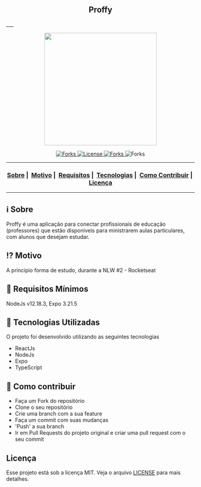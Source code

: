 <h2 align="center">Proffy</h2>
___


<p align="center">
  <img src="https://readme-maker.herokuapp.com/uploads/21869d4c210a48a1-Proffy-Web-Copy-–-Figma.jpg" width="300" heigth="300">
</p>


<p align="center">
 <a href="https://github.com/eemr3/proffy/stargazers">
    <img alt="Forks" src="https://img.shields.io/github/stars/eemr3/proffy">
  </a>
  <a href="LICENSE">
    <img alt="License" src="https://img.shields.io/badge/license-MIT-%23F8952D">
  </a>
  <a href="https://github.com/eemr3/proffy/network">
    <img alt="Forks" src="https://img.shields.io/github/forks/eemr3/proffy?color=red">
  </a>
  <a>
    <img alt="Forks" src="https://img.shields.io/github/repo-size/eemr3/proffy?color=yellow">
  </a>
</p>

___

<h3 align="center">
  <a href="#information_source-sobre">Sobre</a>&nbsp;|&nbsp;
  <a href="#interrobang-motivo">Motivo</a>&nbsp;|&nbsp;
  <a href="#seedling-requisitos-mínimos">Requisitos</a>&nbsp;|&nbsp;
  <a href="#rocket-tecnologias-utilizadas">Tecnologias</a>&nbsp;|&nbsp;
  <a href="#link-como-contribuir">Como Contribuir</a>&nbsp;|&nbsp;
  <a href="#licença">Licença</a>
</h3>

___


## :information_source: Sobre

Proffy é uma aplicação para conectar profissionais de educação (professores) que estão disponíveis para ministrarem aulas particulares,  com alunos que desejam estudar.

## :interrobang: Motivo

A principio forma de estudo, durante a NLW #2 - Rocketseat

## :seedling: Requisitos Mínimos

NodeJs v12.18.3, Expo 3.21.5

## :rocket: Tecnologias Utilizadas 

O projeto foi desenvolvido utilizando as seguintes tecnologias

- ReactJs
- NodeJs
- Expo
- TypeScript

## :link: Como contribuir 

- Faça um Fork do repositório
- Clone o seu repositório
- Crie uma branch com a sua feature
- Faça um commit com suas mudanças
- 'Push' a sua branch
- Ir em Pull Requests do projeto original e criar uma pull request com o seu commit

## Licença 

Esse projeto está sob a licença MIT. Veja o arquivo [LICENSE](LICENSE) para mais detalhes.
